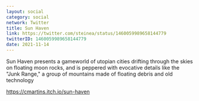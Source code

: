 ```yaml
---
layout: social
category: social
network: Twitter
title: Sun Haven
link: https://twitter.com/steinea/status/1460059989658144779
twitterID: 1460059989658144779
date: 2021-11-14
---
```


Sun Haven presents a gameworld of utopian cities drifting through the skies on floating moon rocks, and is peppered with evocative details like the "Junk Range," a group of mountains made of floating debris and old technology

<https://cmartins.itch.io/sun-haven>
